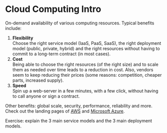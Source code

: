 # Cloud Computing Intro

On-demand availability of various computing resources. Typical benefits include:

1. **Flexibility**  
   Choose the right service model (IaaS, PaaS, SaaS), the right deployment model (public, private, hybrid) and the right resources without having to commit to a long-term contract (in most cases).
2. **Cost**  
   Being able to choose the right resources (of the right size) and to scale them as needed over time leads to a reduction in cost. Also, vendors seem to keep reducing their prices (some reasons: competition, cheaper parts, increased supply).
3. **Speed**  
   Spin up a web-server in a few minutes, with a few click, without having to call anyone or sign a contract.

Other benefits: global scale, security, performance, reliability and more. Check out the landing pages of [AWS](https://aws.amazon.com/what-is-cloud-computing/) and [Microsoft Azure](https://azure.microsoft.com/en-in/overview/what-is-cloud-computing/).

Exercise: explain the 3 main service models and the 3 main deployment models.
